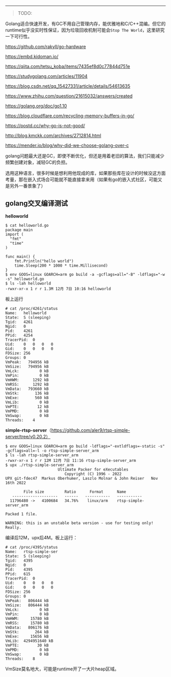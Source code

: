 ---



> TODO: 

Golang适合快速开发，有GC不用自己管理内存，能优雅地和C/C++混编。但它的runtime似乎没实时性保证，因为垃圾回收机制可能会`Stop The World`，这里研究一下可行性。




https://github.com/rakyll/go-hardware

https://embd.kidoman.io/

https://qiita.com/tetsu_koba/items/7435ef8d0c77844d751e

https://studygolang.com/articles/11904

https://blog.csdn.net/qq_15427331/article/details/54613635

https://www.zhihu.com/question/21615032/answers/created

https://golang.org/doc/go1.10

https://blog.cloudflare.com/recycling-memory-buffers-in-go/

https://postd.cc/why-go-is-not-good/

http://blog.kmckk.com/archives/2712814.html

https://mender.io/blog/why-did-we-choose-golang-over-c

golang问题最大还是GC，即使不断优化，但还是用着老旧的算法，我们只能减少频繁创建对象，减轻GC的负担。

选用这种语言，很多时候是想利用他现成的库，如果那些库在设计的时候没这方面考量，那在嵌入式场合可能就不能直接拿来用（如果有go的嵌入式社区，可能又是另外一番景象了）

## golang交叉编译测试

**helloworld**

```
$ cat helloworld.go
package main
import (
  "fmt"
  "time"
)

func main() {
    fmt.Println("hello world")
    time.Sleep(200 * 1000 * time.Millisecond)
}
$ env GOOS=linux GOARCH=arm go build -a -gcflags=all="-B" -ldflags="-w -s" helloworld.go
$ ls -lah helloworld
-rwxr-xr-x 1 r r 1.3M 12月 7日 10:16 helloworld
```

板上运行

```
# cat /proc/4261/status
Name:	helloworld
State:	S (sleeping)
Tgid:	4261
Ngid:	0
Pid:	4261
PPid:	4254
TracerPid:	0
Uid:	0	0	0	0
Gid:	0	0	0	0
FDSize:	256
Groups:	0
VmPeak:	  794956 kB
VmSize:	  794956 kB
VmLck:	       0 kB
VmPin:	       0 kB
VmHWM:	    1292 kB
VmRSS:	    1292 kB
VmData:	  793660 kB
VmStk:	     136 kB
VmExe:	     560 kB
VmLib:	       0 kB
VmPTE:	      12 kB
VmPMD:	       0 kB
VmSwap:	       0 kB
Threads:	4
```

**simple-rtsp-server**（https://github.com/aler9/rtsp-simple-server/tree/v0.20.2）

```
$ env GOOS=linux GOARCH=arm go build -ldflags="-extldflags=-static -s" -gcflags=all=-l -o rtsp-simple-server_arm
$ ls -lah rtsp-simple-server_arm
-rwxr-xr-x 1 r r 12M 12月 7日 11:16 rtsp-simple-server_arm
$ upx ./rtsp-simple-server_arm
                       Ultimate Packer for eXecutables
                          Copyright (C) 1996 - 2022
UPX git-fdec47  Markus Oberhumer, Laszlo Molnar & John Reiser   Nov 16th 2022

        File size         Ratio      Format      Name
   --------------------   ------   -----------   -----------
  11796480 ->   4100684   34.76%    linux/arm    rtsp-simple-server_arm

Packed 1 file.

WARNING: this is an unstable beta version - use for testing only! Really.
```

编译后12M，upx后4M。板上运行：

```
# cat /proc/4395/status
Name:	rtsp-simple-ser
State:	S (sleeping)
Tgid:	4395
Ngid:	0
Pid:	4395
PPid:	615
TracerPid:	0
Uid:	0	0	0	0
Gid:	0	0	0	0
FDSize:	256
Groups:	0
VmPeak:	  806444 kB
VmSize:	  806444 kB
VmLck:	       0 kB
VmPin:	       0 kB
VmHWM:	   15780 kB
VmRSS:	   15780 kB
VmData:	  806176 kB
VmStk:	     264 kB
VmExe:	   15656 kB
VmLib:	4294951640 kB
VmPTE:	      30 kB
VmPMD:	       0 kB
VmSwap:	       0 kB
Threads:	8
```

VmSize莫名地大，可能是runtime开了一大片heap区域。
